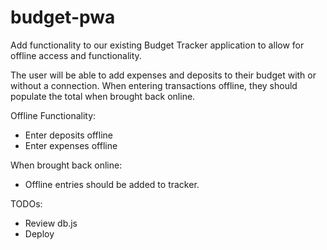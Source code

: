 # budget-pwa

Add functionality to our existing Budget Tracker application to allow for offline access and functionality.

The user will be able to add expenses and deposits to their budget with or without a connection. When entering transactions offline, they should populate the total when brought back online.

Offline Functionality:
  * Enter deposits offline
  * Enter expenses offline

When brought back online:
  * Offline entries should be added to tracker.

TODOs:
- Review db.js
- Deploy